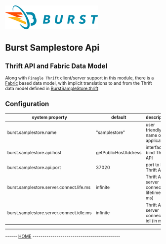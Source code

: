 ![Burst](../../documentation/burst_h_small.png "")

# Burst Samplestore Api

## Thrift API and Fabric Data Model
Along with `Finagle Thrift` client/server support in this module, there is a
[Fabric](../../burst-fabric/readme.md) based data model, with implicit translations to and from the
Thrift data model defined in [BurstSampleStore.thrift](src/main/thrift/service.thrift)

## Configuration
|  system property |  default |  description |
|---|---|---|
|  burst.samplestore.name |  "samplestore" |  user friendly name of application  |
|  burst.samplestore.api.host |  getPublicHostAddress |  interface to bind Thrift API  |
|  burst.samplestore.api.port |  37020 |  port to bind Thrift API  |
|  burst.samplestore.server.connect.life.ms |  infinite |  Thrift API server connection lifetime (in ms)  |
|  burst.samplestore.server.connect.idle.ms |  infinite |   Thrift API server connection idl (in ms)   |



---
------ [HOME](../../readme.md) --------------------------------------------
